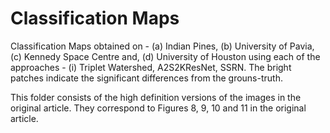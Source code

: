 # Classification Maps

Classification Maps obtained on - (a) Indian Pines, (b) University of Pavia, (c) Kennedy Space Centre and, (d) University of Houston using each of the approaches - (i) Triplet Watershed, A2S2KResNet, SSRN. The bright patches indicate the significant differences from the grouns-truth.

This folder consists of the high definition versions of the images in the original article. They correspond to Figures 8, 9, 10 and 11 in the original article. 
